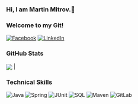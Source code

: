 ### Hi, I am Martin Mitrov.👋
### Welcome to my Git!

[![Facebook](https://img.shields.io/badge/-Facebook-00B2FF?style=flat-square&logo=Facebook&logoColor=white)](https://www.facebook.com/martin.mitrov7/)
[![LinkedIn](https://img.shields.io/badge/-LinkedIn-0077B5?style=flat-square&logo=linkedin&logoColor=white)](https://www.linkedin.com/in/martin-mitrov/)

### GitHub Stats

<img align="center" src="https://github-readme-stats.vercel.app/api/top-langs/?username=martiindmv&layout=compact&hide_border=true" /> |


### Technical Skills
![Java](https://img.shields.io/badge/-Java-007396?style=flat&logo=java&logoColor=white)
![Spring](https://img.shields.io/badge/-Spring-6DB33F?style=flat&logo=spring&logoColor=white)
![JUnit](https://img.shields.io/badge/-JUnit5-25A162?style=flat&logo=junit5&logoColor=white)
![SQL](https://img.shields.io/badge/-SQL-4479A1?style=flat&logo=postgresql&logoColor=white)
![Maven](https://img.shields.io/badge/-Apache%20Maven-C71A36?style=flat&logo=apachemaven&logoColor=white)
![GitLab](https://img.shields.io/badge/-GitLab-FCA121?style=flat&logo=gitlab&logoColor=white)
